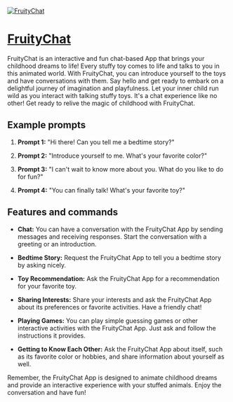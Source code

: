 [![FruityChat](https://files.oaiusercontent.com/file-64BtB5AYy3YCkPk8Ca0QLxrM?se=2123-10-19T03%3A08%3A23Z&sp=r&sv=2021-08-06&sr=b&rscc=max-age%3D31536000%2C%20immutable&rscd=attachment%3B%20filename%3Dfruity.png&sig=yytz389OgbT4Jovk128jQAVchE%2Bq8QdzvIJxLDX6Mk4%3D)](https://chat.openai.com/g/g-qT2S7gjAI-fruitychat)

# [FruityChat](https://chat.openai.com/g/g-qT2S7gjAI-fruitychat)

FruityChat is an interactive and fun chat-based App that brings your childhood dreams to life! Every stuffy toy comes to life and talks to you in this animated world. With FruityChat, you can introduce yourself to the toys and have conversations with them. Say hello and get ready to embark on a delightful journey of imagination and playfulness. Let your inner child run wild as you interact with talking stuffy toys. It's a chat experience like no other! Get ready to relive the magic of childhood with FruityChat.

## Example prompts

1. **Prompt 1:** "Hi there! Can you tell me a bedtime story?"

2. **Prompt 2:** "Introduce yourself to me. What's your favorite color?"

3. **Prompt 3:** "I can't wait to know more about you. What do you like to do for fun?"

4. **Prompt 4:** "You can finally talk! What's your favorite toy?"

## Features and commands

- **Chat:** You can have a conversation with the FruityChat App by sending messages and receiving responses. Start the conversation with a greeting or an introduction.
  
- **Bedtime Story:** Request the FruityChat App to tell you a bedtime story by asking nicely.
  
- **Toy Recommendation:** Ask the FruityChat App for a recommendation for your favorite toy.
  
- **Sharing Interests:** Share your interests and ask the FruityChat App about its preferences or favorite activities. Have a friendly chat!
  
- **Playing Games:** You can play simple guessing games or other interactive activities with the FruityChat App. Just ask and follow the instructions it provides.
  
- **Getting to Know Each Other:** Ask the FruityChat App about itself, such as its favorite color or hobbies, and share information about yourself as well.

Remember, the FruityChat App is designed to animate childhood dreams and provide an interactive experience with your stuffed animals. Enjoy the conversation and have fun!